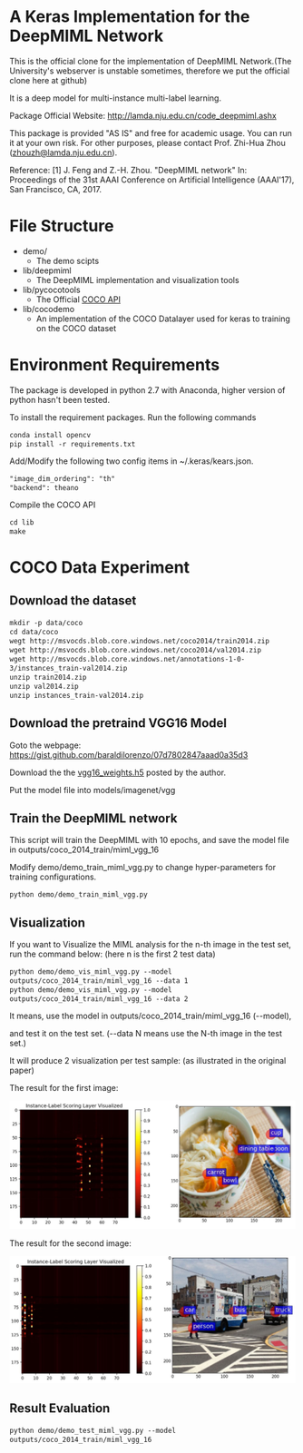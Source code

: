 # A Keras Implementation for the DeepMIML Network 


This is the official clone for the implementation of DeepMIML Network.(The University's webserver is unstable sometimes, therefore we put the official clone here at github)

It is a deep model for multi-instance multi-label learning. 

Package Official Website: http://lamda.nju.edu.cn/code_deepmiml.ashx

This package is provided "AS IS" and free for academic usage. You can run it at your own risk. For other purposes, please contact Prof. Zhi-Hua Zhou (zhouzh@lamda.nju.edu.cn).

Reference: [1] J. Feng and Z.-H. Zhou. "DeepMIML network" In: Proceedings of the 31st AAAI Conference on Artificial Intelligence (AAAI'17), San Francisco, CA, 2017.



# File Structure
* demo/
    - The demo scipts
* lib/deepmiml
    - The DeepMIML implementation and visualization tools
* lib/pycocotools
    - The Official [COCO API](https://github.com/pdollar/coco/tree/master/PythonAPI/pycocotools)
* lib/cocodemo
    - An implementation of the COCO Datalayer used for keras to training on the COCO dataset

# Environment Requirements
The package is developed in python 2.7 with Anaconda, higher version of python hasn't been tested.

To install the requirement packages. Run the following commands

```
conda install opencv
pip install -r requirements.txt
```

Add/Modify the following two config items in ~/.keras/kears.json. 
```
"image_dim_ordering": "th"
"backend": theano
```

Compile the COCO API
```
cd lib
make
```

# COCO Data Experiment
## Download the dataset
```
mkdir -p data/coco
cd data/coco
wegt http://msvocds.blob.core.windows.net/coco2014/train2014.zip
wget http://msvocds.blob.core.windows.net/coco2014/val2014.zip
wget http://msvocds.blob.core.windows.net/annotations-1-0-3/instances_train-val2014.zip
unzip train2014.zip
unzip val2014.zip
unzip instances_train-val2014.zip
```
## Download the pretraind VGG16 Model
Goto the webpage: https://gist.github.com/baraldilorenzo/07d7802847aaad0a35d3

Download the the [vgg16_weights.h5](https://drive.google.com/file/d/0Bz7KyqmuGsilT0J5dmRCM0ROVHc/view?usp=sharing) posted by the author.

Put the model file into models/imagenet/vgg

## Train the DeepMIML network
This script will train the DeepMIML with 10 epochs, and save the model file in outputs/coco_2014_train/miml_vgg_16

Modify demo/demo_train_miml_vgg.py to change hyper-parameters for training configurations.

```
python demo/demo_train_miml_vgg.py
```


## Visualization  

If you want to Visualize the MIML analysis for the n-th image in the test set, 
run the command below: (here n is the first 2 test data)


```
python demo/demo_vis_miml_vgg.py --model outputs/coco_2014_train/miml_vgg_16 --data 1
python demo/demo_vis_miml_vgg.py --model outputs/coco_2014_train/miml_vgg_16 --data 2
```

It means, use the model in outputs/coco_2014_train/miml_vgg_16 (--model), 

and test it on the test set. (--data N means use the N-th image in the test set.)


It will produce 2 visualization per test sample: (as illustrated in the original paper)

The result for the first image:

![result1](result1.jpg)

 

The result for the second image:

![result2](result2.JPG)

 


## Result Evaluation

```
python demo/demo_test_miml_vgg.py --model outputs/coco_2014_train/miml_vgg_16
```

